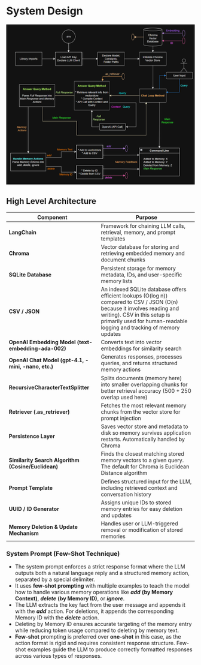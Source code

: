 # System Design

![System Design Visualization](https://github.com/santosh-gs/llm-memory-recovery/blob/main/images/system_design.png?raw=true)

## High Level Architecture

| Component                                    | Purpose |
|----------------------------------------------|---------|
| **LangChain**                                | Framework for chaining LLM calls, retrieval, memory, and prompt templates |
| **Chroma**                                 | Vector database for storing and retrieving embedded memory and document chunks |
| **SQLite Database**                             | Persistent storage for memory metadata, IDs, and user-specific memory lists |
| **CSV / JSON** | An indexed SQLite database offers efficient lookups (O(log n)) compared to CSV / JSON (O(n) because it involves reading and writing). CSV in this setup is primarily used for human-readable logging and tracking of memory updates |
| **OpenAI Embedding Model (text-embedding-ada-002)** | Converts text into vector embeddings for similarity search |
| **OpenAI Chat Model (gpt-4.1, -mini, -nano, etc.)** | Generates responses, processes queries, and returns structured memory actions |
| **RecursiveCharacterTextSplitter**           | Splits documents (memory here) into smaller overlapping chunks for better retrieval accuracy (500 + 250 overlap used here) |
| **Retriever (.as_retriever)**                | Fetches the most relevant memory chunks from the vector store for prompt injection |
| **Persistence Layer**                        | Saves vector store and metadata to disk so memory survives application restarts. Automatically handled by Chroma |
| **Similarity Search Algorithm (Cosine/Euclidean)** | Finds the closest matching stored memory vectors to a given query. The default for Chroma is Euclidean Distance algorithm |
| **Prompt Template**                          | Defines structured input for the LLM, including retrieved context and conversation history |
| **UUID / ID Generator**                      | Assigns unique IDs to stored memory entries for easy deletion and updates |
| **Memory Deletion & Update Mechanism**       | Handles user or LLM-triggered removal or modification of stored memories |


### System Prompt (Few-Shot Technique)
* The system prompt enforces a strict response format where the LLM outputs both a natural language reply and a structured memory action, separated by a special delimiter.
* It uses **few-shot prompting** with multiple examples to teach the model how to handle various memory operations like ***add*** **(by Memory Context)**, ***delete*** **(by Memory ID)**, or ***ignore***.
* The LLM extracts the key fact from the user message and appends it with the ***add*** action. For deletions, it appends the corresponding Memory ID with the ***delete*** action.
* Deleting by Memory ID ensures accurate targeting of the memory entry while reducing token usage compared to deleting by memory text. 
* **Few-shot** prompting is preferred over **one-shot** in this case, as the action format is rigid and requires consistent response structure. Few-shot examples guide the LLM to produce correctly formatted responses across various types of responses.


